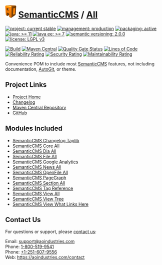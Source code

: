 # [<img src="ao-logo.png" alt="AO Logo" width="35" height="40">](https://github.com/ao-apps) [SemanticCMS](https://github.com/ao-apps/semanticcms) / [All](https://github.com/ao-apps/semanticcms-all)

[![project: current stable](https://semanticcms.com/ao-badges/project-current-stable.svg)](https://aoindustries.com/life-cycle#project-current-stable)
[![management: production](https://semanticcms.com/ao-badges/management-production.svg)](https://aoindustries.com/life-cycle#management-production)
[![packaging: active](https://semanticcms.com/ao-badges/packaging-active.svg)](https://aoindustries.com/life-cycle#packaging-active)  
[![java: &gt;= 11](https://semanticcms.com/ao-badges/java-11.svg)](https://docs.oracle.com/en/java/javase/11/docs/api/)
[![java ee: &gt;= 7](https://semanticcms.com/ao-badges/javaee-7.svg)](https://docs.oracle.com/javaee/7/api/)
[![semantic versioning: 2.0.0](https://semanticcms.com/ao-badges/semver-2.0.0.svg)](http://semver.org/spec/v2.0.0.html)
[![license: LGPL v3](https://semanticcms.com/ao-badges/license-lgpl-3.0.svg)](https://www.gnu.org/licenses/lgpl-3.0)

[![Build](https://github.com/ao-apps/semanticcms-all/workflows/Build/badge.svg?branch=1.x)](https://github.com/ao-apps/semanticcms-all/actions?query=workflow%3ABuild)
[![Maven Central](https://maven-badges.herokuapp.com/maven-central/com.semanticcms/semanticcms-all/badge.svg)](https://maven-badges.herokuapp.com/maven-central/com.semanticcms/semanticcms-all)
[![Quality Gate Status](https://sonarcloud.io/api/project_badges/measure?branch=1.x&project=com.semanticcms%3Asemanticcms-all&metric=alert_status)](https://sonarcloud.io/dashboard?branch=1.x&id=com.semanticcms%3Asemanticcms-all)
[![Lines of Code](https://sonarcloud.io/api/project_badges/measure?branch=1.x&project=com.semanticcms%3Asemanticcms-all&metric=ncloc)](https://sonarcloud.io/component_measures?branch=1.x&id=com.semanticcms%3Asemanticcms-all&metric=ncloc)  
[![Reliability Rating](https://sonarcloud.io/api/project_badges/measure?branch=1.x&project=com.semanticcms%3Asemanticcms-all&metric=reliability_rating)](https://sonarcloud.io/component_measures?branch=1.x&id=com.semanticcms%3Asemanticcms-all&metric=Reliability)
[![Security Rating](https://sonarcloud.io/api/project_badges/measure?branch=1.x&project=com.semanticcms%3Asemanticcms-all&metric=security_rating)](https://sonarcloud.io/component_measures?branch=1.x&id=com.semanticcms%3Asemanticcms-all&metric=Security)
[![Maintainability Rating](https://sonarcloud.io/api/project_badges/measure?branch=1.x&project=com.semanticcms%3Asemanticcms-all&metric=sqale_rating)](https://sonarcloud.io/component_measures?branch=1.x&id=com.semanticcms%3Asemanticcms-all&metric=Maintainability)

Convenience POM to include most [SemanticCMS](https://github.com/ao-apps/semanticcms) features, not including documentation, [AutoGit](https://github.com/ao-apps/semanticcms-autogit), or theme.

## Project Links
* [Project Home](https://semanticcms.com/all/)
* [Changelog](https://semanticcms.com/all/changelog)
* [Maven Central Repository](https://search.maven.org/artifact/com.semanticcms/semanticcms-all)
* [GitHub](https://github.com/ao-apps/semanticcms-all)

## Modules Included
* [SemanticCMS Changelog Taglib](https://github.com/ao-apps/semanticcms-changelog-taglib)
* [SemanticCMS Core All](https://github.com/ao-apps/semanticcms-core-all)
* [SemanticCMS Dia All](https://github.com/ao-apps/semanticcms-dia-all)
* [SemanticCMS File All](https://github.com/ao-apps/semanticcms-file-all)
* [SemanticCMS Google Analytics](https://github.com/ao-apps/semanticcms-google-analytics)
* [SemanticCMS News All](https://github.com/ao-apps/semanticcms-news-all)
* [SemanticCMS OpenFile All](https://github.com/ao-apps/semanticcms-openfile-all)
* [SemanticCMS PageGraph](https://github.com/ao-apps/semanticcms-pagegraph)
* [SemanticCMS Section All](https://github.com/ao-apps/semanticcms-section-all)
* [SemanticCMS Tag Reference](https://github.com/ao-apps/semanticcms-tag-reference)
* [SemanticCMS View All](https://github.com/ao-apps/semanticcms-view-all)
* [SemanticCMS View Tree](https://github.com/ao-apps/semanticcms-view-tree)
* [SemanticCMS View What Links Here](https://github.com/ao-apps/semanticcms-view-what-links-here)

## Contact Us
For questions or support, please [contact us](https://aoindustries.com/contact):

Email: [support@aoindustries.com](mailto:support@aoindustries.com)  
Phone: [1-800-519-9541](tel:1-800-519-9541)  
Phone: [+1-251-607-9556](tel:+1-251-607-9556)  
Web: https://aoindustries.com/contact

